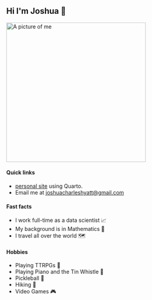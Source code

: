 ## Hi I'm Joshua 👋

<img width="368" alt="A picture of me" src="???">

#### Quick links
- [personal site](https://joshuacharleshyatt.github.io/personal/) using Quarto.
- Email me at joshuacharleshyatt@gmail.com

#### Fast facts
- I work full-time as a data scientist :chart_with_upwards_trend:
- My background is in Mathematics :abacus:
- I travel all over the world :world_map:


#### Hobbies
- Playing TTRPGs :game_die:
- Playing Piano and the Tin Whistle :musical_keyboard:
- Pickleball :tennis:
- Hiking :hiking_boot:
- Video Games :video_game:
